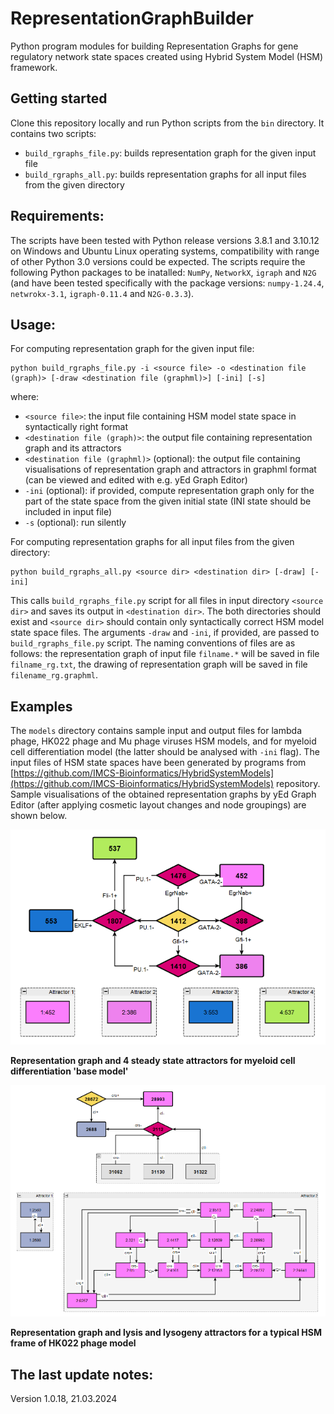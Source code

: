 # RepresentationGraphBuilder
Python program modules for building Representation Graphs for gene regulatory network state spaces created using Hybrid System Model (HSM) framework.

## Getting started

Clone this repository locally and run Python scripts from the `bin` directory. It contains two scripts: 

- `build_rgraphs_file.py`: builds representation graph for the given input file
- `build_rgraphs_all.py`: builds representation graphs for all input files from the given directory

## Requirements: 

The scripts have been tested with Python release versions 3.8.1 and 3.10.12 on Windows and Ubuntu Linux operating systems, compatibility with range of other Python 3.0 versions could be expected. 
The scripts require the following Python packages to be inatalled: `NumPy`, `NetworkX`, `igraph` and `N2G` (and have been tested specifically with the package versions: `numpy-1.24.4`, `netwrokx-3.1`, `igraph-0.11.4` and `N2G-0.3.3`).   

## Usage: 

For computing representation graph for the given input file:

```
python build_rgraphs_file.py -i <source file> -o <destination file (graph)> [-draw <destination file (graphml)>] [-ini] [-s]
```

where:

- `<source file>`: the input file containing HSM model state space in syntactically right format
- `<destination file (graph)>`: the output file containing representation graph and its attractors 
- `<destination file (graphml)>` (optional): the output file containing visualisations of representation graph and attractors in graphml format (can be viewed and edited with e.g. yEd Graph Editor)  
- `-ini` (optional): if provided, compute representation graph only for the part of the state space from the given initial state (INI state should be included in input file) 
- `-s` (optional): run silently

For computing representation graphs for all input files from the given directory:

```
python build_rgraphs_all.py <source dir> <destination dir> [-draw] [-ini]
```

This calls `build_rgraphs_file.py` script for all files in input directory `<source dir>` and saves its output in `<destination dir>`.
The both directories should exist and `<source dir>` should contain only syntactically correct HSM model state space files. The arguments `-draw` and `-ini`, if provided, are passed to `build_rgraphs_file.py` script.
The naming conventions of files are as follows: the representation graph of input file `filname.*` will be saved in file `filname_rg.txt`, 
the drawing of representation graph will be saved in file `filename_rg.graphml`.   

## Examples

The `models` directory contains sample input and output files for lambda phage, HK022 phage and Mu phage viruses HSM models, and for myeloid cell differentiation model 
(the latter should be analysed with `-ini` flag). The input files of HSM state spaces have been generated by programs from
[https://github.com/IMCS-Bioinformatics/HybridSystemModels](https://github.com/IMCS-Bioinformatics/HybridSystemModels) repository. 
Sample visualisations of the obtained representation graphs by yEd Graph Editor (after applying cosmetic layout changes and node groupings) are shown below.

![Representation graph and 4 steady state attractors for myeloid cell differentiation 'base model'](readme/images/myeloid_base.png)  

**Representation graph and 4 steady state attractors for myeloid cell differentiation 'base model'**

![Representation graph and lysis and lysogeny attractors for a typical HSM frame of HK022 phage model](readme/images/hk022_000009.png)  

**Representation graph and lysis and lysogeny attractors for a typical HSM frame of HK022 phage model**

## The last update notes: 

Version 1.0.18, 21.03.2024

   

